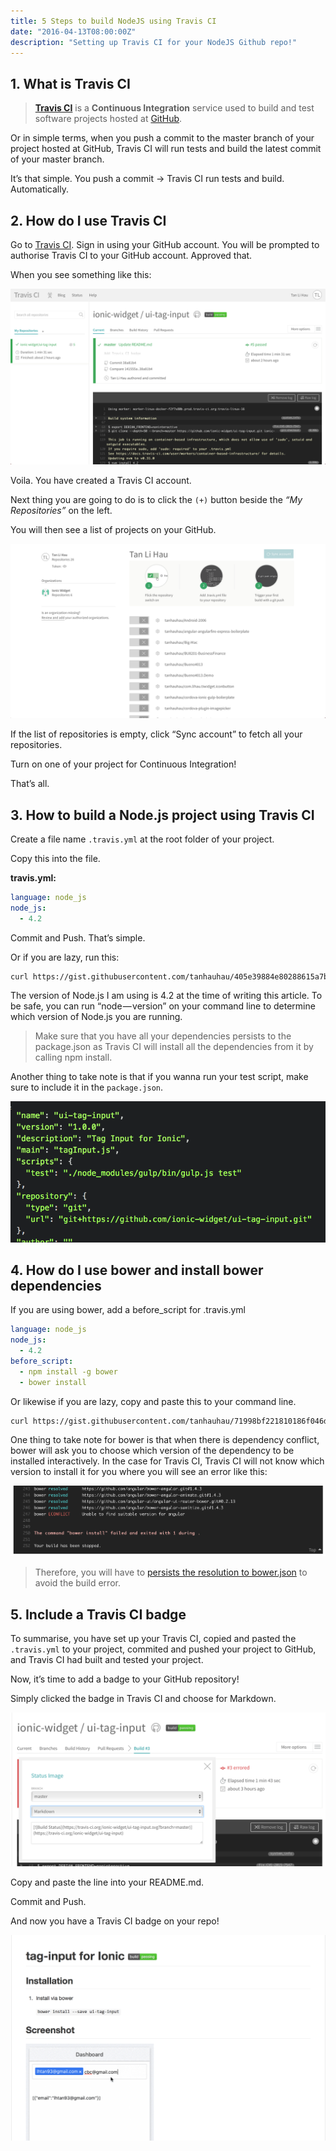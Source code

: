 ```yaml
---
title: 5 Steps to build NodeJS using Travis CI
date: "2016-04-13T08:00:00Z"
description: "Setting up Travis CI for your NodeJS Github repo!"
---
```


## 1. What is Travis CI
> **[Travis CI](https://travis-ci.org)** is a **Continuous Integration** service used to build and test software projects hosted at [GitHub](https://github.com).

Or in simple terms, when you push a commit to the master branch of your project hosted at GitHub, Travis CI will run tests and build the latest commit of your master branch.

It’s that simple. You push a commit → Travis CI run tests and build. Automatically.

## 2. How do I use Travis CI
Go to [Travis CI](https://travis-ci.org). Sign in using your GitHub account. You will be prompted to authorise Travis CI to your GitHub account. Approved that.

When you see something like this:

![travis](./images/travis.png)

Voila. You have created a Travis CI account.

Next thing you are going to do is to click the `(+)` button beside the _“My Repositories”_ on the left.

You will then see a list of projects on your GitHub.

![travis](./images/travis-2.png)

If the list of repositories is empty, click “Sync account” to fetch all your repositories.

Turn on one of your project for Continuous Integration!

That’s all.

## 3. How to build a Node.js project using Travis CI

Create a file name `.travis.yml` at the root folder of your project.

Copy this into the file.

**travis.yml:**
```yml
language: node_js
node_js:
  - 4.2
```

Commit and Push. That’s simple.

Or if you are lazy, run this:

```sh
curl https://gist.githubusercontent.com/tanhauhau/405e39884e80288615a7b51181fd5228/raw/9045c2e219547f0a228da630abff345d8add0c47/.travis.yml > .travis.yml
```


The version of Node.js I am using is 4.2 at the time of writing this article. To be safe, you can run “node — version” on your command line to determine which version of Node.js you are running.

> Make sure that you have all your dependencies persists to the package.json as Travis CI will install all the dependencies from it by calling npm install.

Another thing to take note is that if you wanna run your test script, make sure to include it in the `package.json`.

![packagejson](./images/package-json.png)

## 4. How do I use bower and install bower dependencies
If you are using bower, add a before_script for .travis.yml

```yml
language: node_js
node_js:
  - 4.2
before_script:
  - npm install -g bower
  - bower install
```

Or likewise if you are lazy, copy and paste this to your command line.

```sh
curl https://gist.githubusercontent.com/tanhauhau/71998bf221810186f046db94cda10c4e/raw/d1e8aee0981a96c20f94de6db386da048face423/.travis.yml > .travis.yml
```

One thing to take note for bower is that when there is dependency conflict, bower will ask you to choose which version of the dependency to be installed interactively. In the case for Travis CI, Travis CI will not know which version to install it for you where you will see an error like this:

![bower](./images/bower.png)

> Therefore, you will have to [persists the resolution to bower.json](https://jaketrent.com/post/bower-resolutions/) to avoid the build error.

## 5. Include a Travis CI badge
To summarise, you have set up your Travis CI, copied and pasted the `.travis.yml` to your project, commited and pushed your project to GitHub, and Travis CI had built and tested your project.

Now, it’s time to add a badge to your GitHub repository!

Simply clicked the badge in Travis CI and choose for Markdown.

![badge](./images/badge.png)

Copy and paste the line into your README.md.

Commit and Push.

And now you have a Travis CI badge on your repo!

![badge](./images/badge-2.png)